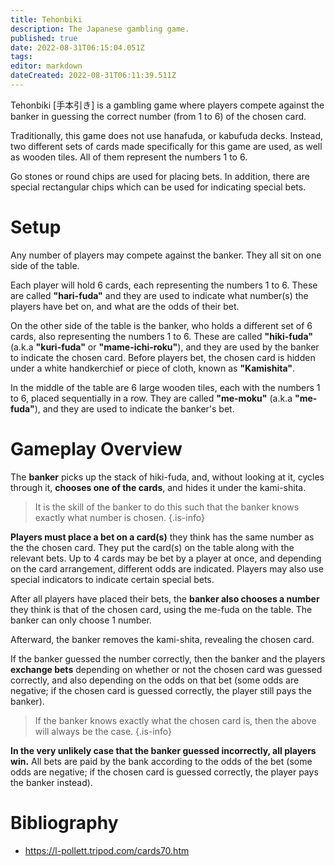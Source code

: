 ```yaml
---
title: Tehonbiki
description: The Japanese gambling game.
published: true
date: 2022-08-31T06:15:04.051Z
tags: 
editor: markdown
dateCreated: 2022-08-31T06:11:39.511Z
---
```


Tehonbiki [手本引き] is a gambling game where players compete against the banker in guessing the correct number (from 1 to 6) of the chosen card.

Traditionally, this game does not use hanafuda, or kabufuda decks. Instead, two different sets of cards made specifically for this game are used, as well as wooden tiles. All of them represent the numbers 1 to 6.

Go stones or round chips are used for placing bets. In addition, there are special rectangular chips which can be used for indicating special bets.

# Setup
Any number of players may compete against the banker. They all sit on one side of the table.

Each player will hold 6 cards, each representing the numbers 1 to 6. These are called **"hari-fuda"** and they are used to indicate what number(s) the players have bet on, and what are the odds of their bet.

On the other side of the table is the banker, who holds a different set of 6 cards, also representing the numbers 1 to 6. These are called **"hiki-fuda"** (a.k.a **"kuri-fuda"** or **"mame-ichi-roku"**), and they are used by the banker to indicate the chosen card. Before players bet, the chosen card is hidden under a white handkerchief or piece of cloth, known as **"Kamishita"**.

In the middle of the table are 6 large wooden tiles, each with the numbers 1 to 6, placed sequentially in a row. They are called **"me-moku"** (a.k.a **"me-fuda"**), and they are used to indicate the banker's bet.

# Gameplay Overview
The **banker** picks up the stack of hiki-fuda, and, without looking at it, cycles through it, **chooses one of the cards**, and hides it under the kami-shita.

> It is the skill of the banker to do this such that the banker knows exactly what number is chosen.
{.is-info}

**Players must place a bet on a card(s)** they think has the same number as the the chosen card. They put the card(s) on the table along with the relevant bets. Up to 4 cards may be bet by a player at once, and depending on the card arrangement, different odds are indicated. Players may also use special indicators to indicate certain special bets.

After all players have placed their bets, the **banker also chooses a number** they think is that of the chosen card, using the me-fuda on the table. The banker can only choose 1 number.

Afterward, the banker removes the kami-shita, revealing the chosen card.

If the banker guessed the number correctly, then the banker and the players **exchange bets** depending on whether or not the chosen card was guessed correctly, and also depending on the odds on that bet (some odds are negative; if the chosen card is guessed correctly, the player still pays the banker).

> If the banker knows exactly what the chosen card is, then the above will always be the case.
{.is-info}

**In the very unlikely case that the banker guessed incorrectly, all players win.** All bets are paid by the bank according to the odds of the bet (some odds are negative; if the chosen card is guessed correctly, the player pays the banker instead).

# Bibliography
- https://l-pollett.tripod.com/cards70.htm